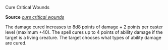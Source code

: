 Cure Critical Wounds

**Source** [_cure critical wounds_](/pathfinderRPG/prd/spells/cureCriticalWounds.html#_cure-critical-wounds)

The damage cured increases to 8d8 points of damage + 2 points per caster level (maximum +40). The spell cures up to 4 points of ability damage if the target is a living creature. The target chooses what types of ability damage are cured.

